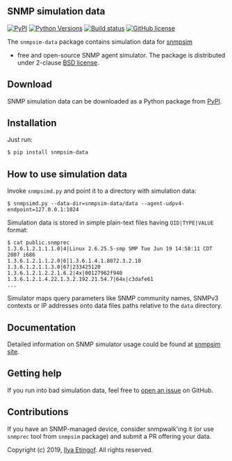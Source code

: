 
SNMP simulation data
--------------
[![PyPI](https://img.shields.io/pypi/v/snmpsim-data.svg?maxAge=2592000)](https://pypi.org/project/snmpsim-data/)
[![Python Versions](https://img.shields.io/pypi/pyversions/snmpsim-data.svg)](https://pypi.org/project/snmpsim-data/)
[![Build status](https://travis-ci.org/etingof/snmpsim-data.svg?branch=master)](https://travis-ci.org/etingof/snmpsim-data)
[![GitHub license](https://img.shields.io/badge/license-BSD-blue.svg)](https://raw.githubusercontent.com/etingof/snmpsim-data/master/LICENSE.txt)

The `snmpsim-data` package contains simulation data for [snmpsim](http://snmplabs.com/snmpsim)
- free and open-source SNMP agent simulator. The package is distributed under 2-clause
[BSD license](http://snmplabs.com/snmpsim/license.html).

Download
--------

SNMP simulation data can be downloaded as a Python package from
[PyPI](https://pypi.org/project/snmpsim-data/).

Installation
------------

Just run:

```bash
$ pip install snmpsim-data
```

How to use simulation data
--------------------------

Invoke `snmpsimd.py` and point it to a directory with simulation data:

```
$ snmpsimd.py --data-dir=snmpsim-data/data --agent-udpv4-endpoint=127.0.0.1:1024
```

Simulation data is stored in simple plain-text files having `OID|TYPE|VALUE`
format:

```
$ cat public.snmprec
1.3.6.1.2.1.1.1.0|4|Linux 2.6.25.5-smp SMP Tue Jun 19 14:58:11 CDT 2007 i686
1.3.6.1.2.1.1.2.0|6|1.3.6.1.4.1.8072.3.2.10
1.3.6.1.2.1.1.3.0|67|233425120
1.3.6.1.2.1.2.2.1.6.2|4x|00127962f940
1.3.6.1.2.1.4.22.1.3.2.192.21.54.7|64x|c3dafe61
...
```

Simulator maps query parameters like SNMP community names, SNMPv3 contexts or
IP addresses onto data files paths relative to the `data` directory.

Documentation
-------------

Detailed information on SNMP simulator usage could be found at
[snmpsim site](http://snmplabs.com/snmpsim/).

Getting help
------------

If you run into bad simulation data, feel free to
[open an issue](https://github.com/etingof/snmpsim-data/issues) on GitHub.

Contributions
-------------

If you have an SNMP-managed device, consider snmpwalk'ing it (or use `snmprec` tool
from `snmpsim` package) and submit a PR offering your data.

Copyright (c) 2019, [Ilya Etingof](mailto:etingof@gmail.com). All rights reserved.
